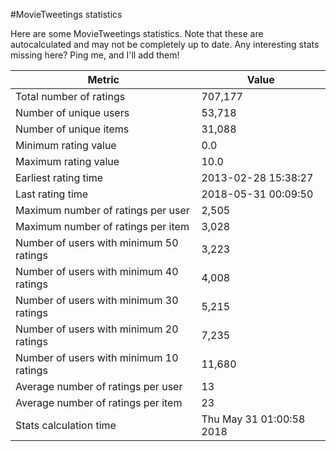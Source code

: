 #MovieTweetings statistics

Here are some MovieTweetings statistics. Note that these are autocalculated and may not be completely up to date. Any interesting stats missing here? Ping me, and I'll add them!

Metric | Value
--- | ---
Total number of ratings                 | 707,177
Number of unique users                  | 53,718
Number of unique items                  | 31,088
Minimum rating value                    | 0.0
Maximum rating value                    | 10.0
Earliest rating time                    | 2013-02-28 15:38:27
Last rating time                        | 2018-05-31 00:09:50
Maximum number of ratings per user      | 2,505
Maximum number of ratings per item      | 3,028
Number of users with minimum 50 ratings | 3,223
Number of users with minimum 40 ratings | 4,008
Number of users with minimum 30 ratings | 5,215
Number of users with minimum 20 ratings | 7,235
Number of users with minimum 10 ratings | 11,680
Average number of ratings per user      | 13
Average number of ratings per item      | 23
Stats calculation time                  | Thu May 31 01:00:58 2018

